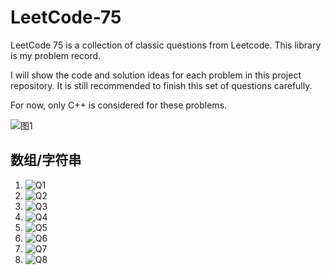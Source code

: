 # LeetCode-75

LeetCode 75 is a collection of classic questions from Leetcode. This library is my problem record.

I will show the code and solution ideas for each problem in this project repository. It is still recommended to finish this set of questions carefully.

For now, only C++ is considered for these problems.

![图1](https://assets.leetcode.cn/aliyun-lc-upload/study_plan_v2/leetcode-75/cover)

## 数组/字符串

1. ![Q1](1768交替合并字符串)
2. ![Q2](1071字符串的最大公因数)
3. ![Q3](1431拥有最多糖果的孩子)
4. ![Q4](605种花问题)
5. ![Q5](345反转字符串中的元音字母)
6. ![Q6](151反转字符串中的单词)
7. ![Q7](238除自身以外数组的乘积)
8. ![Q8](334递增三元子序列)